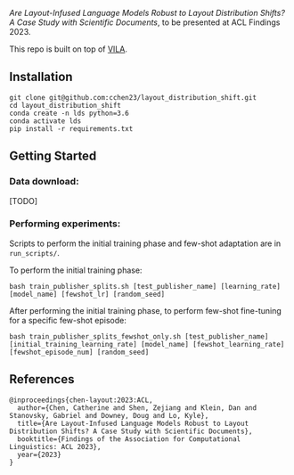 _Are Layout-Infused Language Models Robust to Layout Distribution Shifts? A Case Study with Scientific Documents_, to be presented at ACL Findings 2023.

This repo is built on top of [VILA](https://github.com/allenai/VILA).

## Installation
```
git clone git@github.com:cchen23/layout_distribution_shift.git
cd layout_distribution_shift
conda create -n lds python=3.6
conda activate lds
pip install -r requirements.txt
```

## Getting Started

### Data download:
[TODO]

### Performing experiments:
Scripts to perform the initial training phase and few-shot adaptation are in `run_scripts/`.

To perform the initial training phase:
```
bash train_publisher_splits.sh [test_publisher_name] [learning_rate] [model_name] [fewshot_lr] [random_seed]
```

After performing the initial training phase, to perform few-shot fine-tuning for a specific few-shot episode:
```
bash train_publisher_splits_fewshot_only.sh [test_publisher_name] [initial_training_learning_rate] [model_name] [fewshot_learning_rate] [fewshot_episode_num] [random_seed]
```

## References
```
@inproceedings{chen-layout:2023:ACL,
  author={Chen, Catherine and Shen, Zejiang and Klein, Dan and Stanovsky, Gabriel and Downey, Doug and Lo, Kyle},
  title={Are Layout-Infused Language Models Robust to Layout Distribution Shifts? A Case Study with Scientific Documents},
  booktitle={Findings of the Association for Computational Linguistics: ACL 2023},
  year={2023}
}
```
